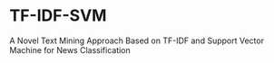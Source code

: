 # TF-IDF-SVM
A Novel Text Mining Approach Based on TF-IDF and Support Vector Machine for News Classification
